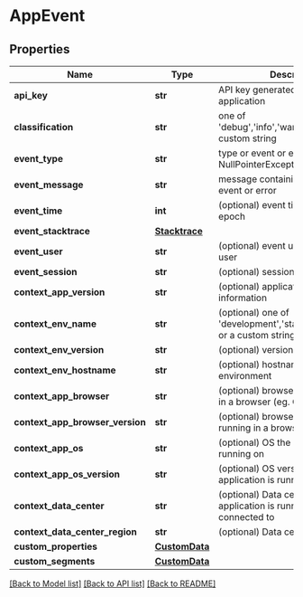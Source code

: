 # AppEvent

## Properties
Name | Type | Description | Notes
------------ | ------------- | ------------- | -------------
**api_key** | **str** | API key generated for the application | 
**classification** | **str** | one of &#39;debug&#39;,&#39;info&#39;,&#39;warning&#39;,&#39;error&#39; or a custom string | 
**event_type** | **str** | type or event or error (eg. NullPointerException) | 
**event_message** | **str** | message containing details of the event or error | 
**event_time** | **int** | (optional) event time in ms since epoch | [optional] 
**event_stacktrace** | [**Stacktrace**](Stacktrace.md) |  | [optional] 
**event_user** | **str** | (optional) event user identifying a user | [optional] 
**event_session** | **str** | (optional) session identification | [optional] 
**context_app_version** | **str** | (optional) application version information | [optional] 
**context_env_name** | **str** | (optional) one of &#39;development&#39;,&#39;staging&#39;,&#39;production&#39; or a custom string | [optional] 
**context_env_version** | **str** | (optional) version of environment | [optional] 
**context_env_hostname** | **str** | (optional) hostname or ID of environment | [optional] 
**context_app_browser** | **str** | (optional) browser name if running in a browser (eg. Chrome) | [optional] 
**context_app_browser_version** | **str** | (optional) browser version if running in a browser | [optional] 
**context_app_os** | **str** | (optional) OS the application is running on | [optional] 
**context_app_os_version** | **str** | (optional) OS version the application is running on | [optional] 
**context_data_center** | **str** | (optional) Data center the application is running on or connected to | [optional] 
**context_data_center_region** | **str** | (optional) Data center region | [optional] 
**custom_properties** | [**CustomData**](CustomData.md) |  | [optional] 
**custom_segments** | [**CustomData**](CustomData.md) |  | [optional] 

[[Back to Model list]](../README.md#documentation-for-models) [[Back to API list]](../README.md#documentation-for-api-endpoints) [[Back to README]](../README.md)


